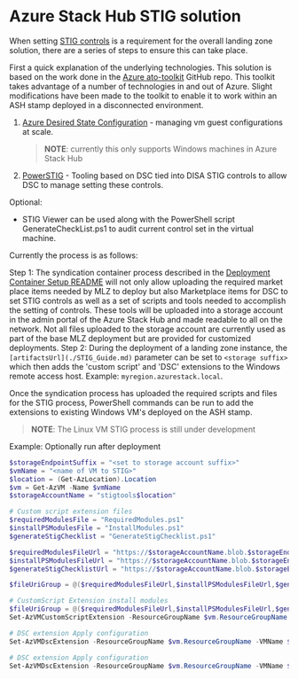 # Azure Stack Hub STIG solution

When setting [STIG controls](https://public.cyber.mil/stigs/) is a requirement for the overall landing zone solution, there are a series of steps to ensure this can take place.

First a quick explanation of the underlying technologies. This solution is based on the work done in the [Azure ato-toolkit](https://github.com/Azure/ato-toolkit) GitHub repo. This toolkit takes advantage of a number of technologies in and out of Azure. Slight modifications have been made to the toolkit to enable it to work within an ASH stamp deployed in a disconnected environment.

1. [Azure Desired State Configuration](https://docs.microsoft.com/en-us/azure/virtual-machines/extensions/dsc-overview) - managing vm guest configurations at scale.
    >**NOTE**: currently this only supports Windows machines in Azure Stack Hub
2. [PowerSTIG](https://github.com/Microsoft/PowerStig) - Tooling based on DSC tied into DISA STIG controls to allow DSC to manage setting these controls.

Optional:

- STIG Viewer can be used along with the PowerShell script GenerateCheckList.ps1 to audit current control set in the virtual machine.

Currently the process is as follows:

Step 1: The syndication container process described in the [Deployment Container Setup README](./STIG_Guide.md) will not only allow uploading the required market place items needed by MLZ to deploy but also Marketplace items for DSC to set STIG controls as well as a set of scripts and tools needed to accomplish the setting of controls.
These tools will be uploaded into a storage account in the admin portal of the Azure Stack Hub and made readable to all on the network. Not all files uploaded to the storage account are currently used as part of the base MLZ deployment but are provided for customized deployments.
Step 2: During the deployment of a landing zone instance, the `[artifactsUrl](./STIG_Guide.md)` parameter can be set to `<storage suffix>` which then adds the 'custom script' and 'DSC' extensions to the Windows remote access host. Example: `myregion.azurestack.local`.

Once the syndication process has uploaded the required scripts and files for the STIG process, PowerShell commands can be run to add the extensions to existing Windows VM's deployed on the ASH stamp.
>**NOTE**: The Linux VM STIG process is still under development

Example: Optionally run after deployment

```powershell
$storageEndpointSuffix = "<set to storage account suffix>"
$vmName = "<name of VM to STIG>"
$location = (Get-AzLocation).Location
$vm = Get-AzVM -Name $vmName
$storageAccountName = "stigtools$location"

# Custom script extension files
$requiredModulesFile = "RequiredModules.ps1"
$installPSModulesFile = "InstallModules.ps1"
$generateStigChecklist = "GenerateStigChecklist.ps1"

$requiredModulesFileUrl = "https://$storageAccountName.blob.$storageEndpointSuffix/artifacts/windows/$requiredModulesFile"
$installPSModulesFileUrl = "https://$storageAccountName.blob.$storageEndpointSuffix/artifacts/windows/$installPSModulesFile"
$generateStigChecklistUrl = "https://$storageAccountName.blob.$storageEndpointSuffix/artifacts/windows/$generateStigChecklist"

$fileUriGroup = @($requiredModulesFileUrl,$installPSModulesFileUrl,$generateStigChecklistUrl)

# CustomScript Extension install modules
$fileUriGroup = @($requiredModulesFileUrl,$installPSModulesFileUrl,$generateStigChecklistUrl)
Set-AzVMCustomScriptExtension -ResourceGroupName $vm.ResourceGroupName -VMName $vm.Name -Name "install-powershell-modules" -FileUri $fileUriGroup -Run "$installPSModulesFile -autoInstallDependencies $true" -Location $vm.Location

# DSC extension Apply configuration
Set-AzVMDscExtension -ResourceGroupName $vm.ResourceGroupName -VMName $vm.Name -ArchiveBlobName "Windows.ps1.zip" -ArchiveStorageAccountName $storageAccountName -ArchiveContainerName $containerName -ConfigurationName "Windows" -Version "2.77" -Location $vm.Location

# DSC extension Apply configuration
Set-AzVMDscExtension -ResourceGroupName $vm.ResourceGroupName -VMName $vm.Name -ArchiveBlobName "Windows.ps1.zip" -ArchiveStorageAccountName $storageAccountName -ArchiveContainerName "artifacts" -ConfigurationName "Windows" -Version "2.77" -Location $vm.Location

